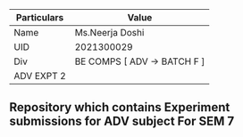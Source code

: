 |Particulars|Value|
|-|-|
|Name|Ms.Neerja Doshi|
|UID|2021300029|
|Div|BE COMPS [ ADV -> BATCH F ]|
|ADV EXPT 2|

## Repository which contains Experiment submissions for ADV subject For SEM 7
